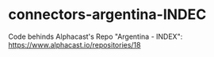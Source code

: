 # connectors-argentina-INDEC
Code behinds Alphacast's Repo "Argentina - INDEX": https://www.alphacast.io/repositories/18
